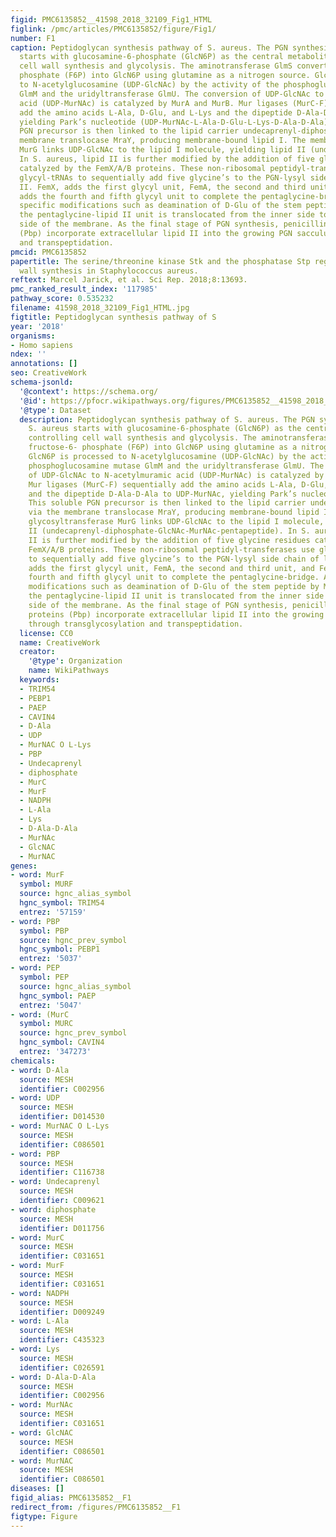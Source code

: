 ```yaml
---
figid: PMC6135852__41598_2018_32109_Fig1_HTML
figlink: /pmc/articles/PMC6135852/figure/Fig1/
number: F1
caption: Peptidoglycan synthesis pathway of S. aureus. The PGN synthesis of S. aureus
  starts with glucosamine-6-phosphate (GlcN6P) as the central metabolite controlling
  cell wall synthesis and glycolysis. The aminotransferase GlmS converts fructose-6-
  phosphate (F6P) into GlcN6P using glutamine as a nitrogen source. GlcN6P is processed
  to N-acetylglucosamine (UDP-GlcNAc) by the activity of the phosphoglucosamine mutase
  GlmM and the uridyltransferase GlmU. The conversion of UDP-GlcNAc to N-acetylmuramic
  acid (UDP-MurNAc) is catalyzed by MurA and MurB. Mur ligases (MurC-F) sequentially
  add the amino acids L-Ala, D-Glu, and L-Lys and the dipeptide D-Ala-D-Ala to UDP-MurNAc,
  yielding Park’s nucleotide (UDP-MurNAc-L-Ala-D-Glu-L-Lys-D-Ala-D-Ala). This soluble
  PGN precursor is then linked to the lipid carrier undecaprenyl-diphosphate via the
  membrane translocase MraY, producing membrane-bound lipid I. The membrane glycosyltransferase
  MurG links UDP-GlcNAc to the lipid I molecule, yielding lipid II (undecaprenyl-diphosphate-GlcNAc-MurNAc-pentapeptide).
  In S. aureus, lipid II is further modified by the addition of five glycine residues
  catalyzed by the FemX/A/B proteins. These non-ribosomal peptidyl-transferases use
  glycyl-tRNAs to sequentially add five glycine’s to the PGN-lysyl side chain of lipid
  II. FemX, adds the first glycyl unit, FemA, the second and third unit, and FemB,
  adds the fourth and fifth glycyl unit to complete the pentaglycine-bridge. After
  specific modifications such as deamination of D-Glu of the stem peptide by MurT/GatD,,
  the pentaglycine-lipid II unit is translocated from the inner side to the outer
  side of the membrane. As the final stage of PGN synthesis, penicillin binding proteins
  (Pbp) incorporate extracellular lipid II into the growing PGN sacculus through transglycosylation
  and transpeptidation.
pmcid: PMC6135852
papertitle: The serine/threonine kinase Stk and the phosphatase Stp regulate cell
  wall synthesis in Staphylococcus aureus.
reftext: Marcel Jarick, et al. Sci Rep. 2018;8:13693.
pmc_ranked_result_index: '117985'
pathway_score: 0.535232
filename: 41598_2018_32109_Fig1_HTML.jpg
figtitle: Peptidoglycan synthesis pathway of S
year: '2018'
organisms:
- Homo sapiens
ndex: ''
annotations: []
seo: CreativeWork
schema-jsonld:
  '@context': https://schema.org/
  '@id': https://pfocr.wikipathways.org/figures/PMC6135852__41598_2018_32109_Fig1_HTML.html
  '@type': Dataset
  description: Peptidoglycan synthesis pathway of S. aureus. The PGN synthesis of
    S. aureus starts with glucosamine-6-phosphate (GlcN6P) as the central metabolite
    controlling cell wall synthesis and glycolysis. The aminotransferase GlmS converts
    fructose-6- phosphate (F6P) into GlcN6P using glutamine as a nitrogen source.
    GlcN6P is processed to N-acetylglucosamine (UDP-GlcNAc) by the activity of the
    phosphoglucosamine mutase GlmM and the uridyltransferase GlmU. The conversion
    of UDP-GlcNAc to N-acetylmuramic acid (UDP-MurNAc) is catalyzed by MurA and MurB.
    Mur ligases (MurC-F) sequentially add the amino acids L-Ala, D-Glu, and L-Lys
    and the dipeptide D-Ala-D-Ala to UDP-MurNAc, yielding Park’s nucleotide (UDP-MurNAc-L-Ala-D-Glu-L-Lys-D-Ala-D-Ala).
    This soluble PGN precursor is then linked to the lipid carrier undecaprenyl-diphosphate
    via the membrane translocase MraY, producing membrane-bound lipid I. The membrane
    glycosyltransferase MurG links UDP-GlcNAc to the lipid I molecule, yielding lipid
    II (undecaprenyl-diphosphate-GlcNAc-MurNAc-pentapeptide). In S. aureus, lipid
    II is further modified by the addition of five glycine residues catalyzed by the
    FemX/A/B proteins. These non-ribosomal peptidyl-transferases use glycyl-tRNAs
    to sequentially add five glycine’s to the PGN-lysyl side chain of lipid II. FemX,
    adds the first glycyl unit, FemA, the second and third unit, and FemB, adds the
    fourth and fifth glycyl unit to complete the pentaglycine-bridge. After specific
    modifications such as deamination of D-Glu of the stem peptide by MurT/GatD,,
    the pentaglycine-lipid II unit is translocated from the inner side to the outer
    side of the membrane. As the final stage of PGN synthesis, penicillin binding
    proteins (Pbp) incorporate extracellular lipid II into the growing PGN sacculus
    through transglycosylation and transpeptidation.
  license: CC0
  name: CreativeWork
  creator:
    '@type': Organization
    name: WikiPathways
  keywords:
  - TRIM54
  - PEBP1
  - PAEP
  - CAVIN4
  - D-Ala
  - UDP
  - MurNAC O L-Lys
  - PBP
  - Undecaprenyl
  - diphosphate
  - MurC
  - MurF
  - NADPH
  - L-Ala
  - Lys
  - D-Ala-D-Ala
  - MurNAc
  - GlcNAC
  - MurNAC
genes:
- word: MurF
  symbol: MURF
  source: hgnc_alias_symbol
  hgnc_symbol: TRIM54
  entrez: '57159'
- word: PBP
  symbol: PBP
  source: hgnc_prev_symbol
  hgnc_symbol: PEBP1
  entrez: '5037'
- word: PEP
  symbol: PEP
  source: hgnc_alias_symbol
  hgnc_symbol: PAEP
  entrez: '5047'
- word: (MurC
  symbol: MURC
  source: hgnc_prev_symbol
  hgnc_symbol: CAVIN4
  entrez: '347273'
chemicals:
- word: D-Ala
  source: MESH
  identifier: C002956
- word: UDP
  source: MESH
  identifier: D014530
- word: MurNAC O L-Lys
  source: MESH
  identifier: C086501
- word: PBP
  source: MESH
  identifier: C116738
- word: Undecaprenyl
  source: MESH
  identifier: C009621
- word: diphosphate
  source: MESH
  identifier: D011756
- word: MurC
  source: MESH
  identifier: C031651
- word: MurF
  source: MESH
  identifier: C031651
- word: NADPH
  source: MESH
  identifier: D009249
- word: L-Ala
  source: MESH
  identifier: C435323
- word: Lys
  source: MESH
  identifier: C026591
- word: D-Ala-D-Ala
  source: MESH
  identifier: C002956
- word: MurNAc
  source: MESH
  identifier: C031651
- word: GlcNAC
  source: MESH
  identifier: C086501
- word: MurNAC
  source: MESH
  identifier: C086501
diseases: []
figid_alias: PMC6135852__F1
redirect_from: /figures/PMC6135852__F1
figtype: Figure
---
```


